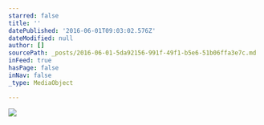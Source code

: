```yaml
---
starred: false
title: ''
datePublished: '2016-06-01T09:03:02.576Z'
dateModified: null
author: []
sourcePath: _posts/2016-06-01-5da92156-991f-49f1-b5e6-51b06ffa3e7c.md
inFeed: true
hasPage: false
inNav: false
_type: MediaObject

---
```

![](https://the-grid-user-content.s3-us-west-2.amazonaws.com/467cf613-56f3-4df5-88a1-c3adcaea75c2.jpg)
